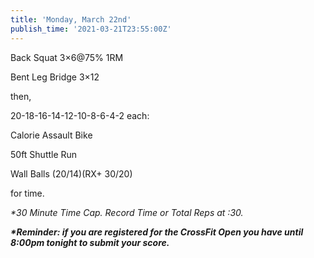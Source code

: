 ```yaml
---
title: 'Monday, March 22nd'
publish_time: '2021-03-21T23:55:00Z'
---
```


Back Squat 3×6\@75% 1RM

Bent Leg Bridge 3×12

then,

20-18-16-14-12-10-8-6-4-2 each:

Calorie Assault Bike

50ft Shuttle Run

Wall Balls (20/14)(RX+ 30/20)

for time.

*\*30 Minute Time Cap. Record Time or Total Reps at :30.*

***\*Reminder: if you are registered for the CrossFit Open you have
until 8:00pm tonight to submit your score.***
